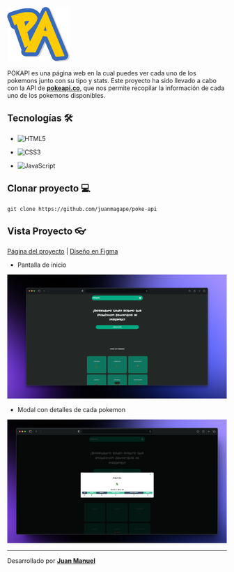 ![pokapilogo](./pokeapilogo.png)

POKAPI es una página web en la cual puedes ver cada uno de los pokemons junto con su tipo y stats.
Este proyecto ha sido llevado a cabo con la API de **[pokeapi.co](https://pokeapi.co/)**, que nos permite recopilar la información de cada uno de los pokemons disponibles.

## Tecnologías​ :hammer_and_wrench:

- ![HTML5](https://img.shields.io/badge/html5-%23E34F26.svg?style=for-the-badge&logo=html5&logoColor=white)

- ![CSS3](https://img.shields.io/badge/css3-%231572B6.svg?style=for-the-badge&logo=css3&logoColor=white)

- ![JavaScript](https://img.shields.io/badge/javascript-%23323330.svg?style=for-the-badge&logo=javascript&logoColor=%23F7DF1E)


## Clonar proyecto 💻

```
git clone https://github.com/juanmagape/poke-api
```

## Vista Proyecto 👓

[Página del proyecto](https://poke-api-juanmagape.vercel.app/) | 
[Diseño en Figma](https://www.figma.com/design/pqNwplw8iONPeUkDgQQhPw/pokapi-(Copy)?t=95Vd699xQMc7I8vl-1)

- Pantalla de inicio

![pokemon](./imgs/pagein.png)

- Modal con detalles de cada pokemon

![pokemonModal](./imgs/pagepok.png)

------

Desarrollado por [**Juan Manuel**](https://www.linkedin.com/in/juanma-gape/)
